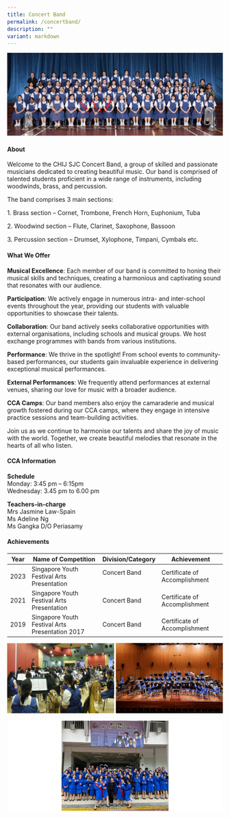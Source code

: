 ```yaml
---
title: Concert Band
permalink: /concertband/
description: ""
variant: markdown
---
```

![](/images/CCA/2023/Concert%20Band/concert%20band.jpg)

#### **About**
Welcome to the CHIJ SJC Concert Band, a group of skilled and passionate musicians dedicated to creating beautiful music. Our band is comprised of talented students proficient in a wide range of instruments, including woodwinds, brass, and percussion.
  

The band comprises 3 main sections:

1\.  Brass section – Cornet, Trombone, French Horn, Euphonium, Tuba

2\.  Woodwind section – Flute, Clarinet, Saxophone, Bassoon

3\.  Percussion section – Drumset, Xylophone, Timpani, Cymbals etc.

#### **What We Offer**
**Musical Excellence**: Each member of our band is committed to honing their musical skills and techniques, creating a harmonious and captivating sound that resonates with our audience.

**Participation**: We actively engage in numerous intra- and inter-school events throughout the year, providing our students with valuable opportunities to showcase their talents.

**Collaboration**: Our band actively seeks collaborative opportunities with external organisations, including schools and musical groups. We host exchange programmes with bands from various institutions.

**Performance**: We thrive in the spotlight! From school events to community-based performances, our students gain invaluable experience in delivering exceptional musical performances.

**External Performances**: We frequently attend performances at external venues, sharing our love for music with a broader audience.

**CCA Camps**: Our band members also enjoy the camaraderie and musical growth fostered during our CCA camps, where they engage in intensive practice sessions and team-building activities.

Join us as we continue to harmonise our talents and share the joy of music with the world. Together, we create beautiful melodies that resonate in the hearts of all who listen.

#### **CCA Information**
**Schedule**        
<br>Monday: 3:45 pm – 6:15pm
<br>Wednesday: 3.45 pm to 6.00 pm
<br>

**Teachers-in-charge**
<br>Mrs Jasmine Law-Spain<br> Ms Adeline Ng<br>Ms Gangka D/O Periasamy<br>

#### **Achievements**

<table class="tg">
<thead>
  <tr>
    <th class="tg-9hzb">Year<br></th>
    <th class="tg-dgl5">Name of Competition<br></th>
    <th class="tg-dgl5">Division/Category<br></th>
    <th class="tg-dgl5">Achievement<br></th>
  </tr>
</thead>
<tbody>
  <tr>
    <td class="tg-f4yw"> 2023</td>
    <td class="tg-zr06"> Singapore Youth Festival Arts Presentation</td>
    <td class="tg-zr06"> Concert Band<br><br></td>
    <td class="tg-ktyi">Certificate of Accomplishment<br> </td>
  </tr>
  <tr>
    <td class="tg-f4yw">2021<br></td>
    <td class="tg-ktyi">Singapore Youth Festival Arts Presentation<br></td>
    <td class="tg-ktyi">Concert Band<br></td>
    <td class="tg-ktyi">Certificate of Accomplishment<br></td>
  </tr>
  <tr>
    <td class="tg-f4yw">2019<br></td>
    <td class="tg-ktyi">Singapore Youth Festival Arts Presentation 2017<br></td>
    <td class="tg-ktyi">Concert Band<br></td>
    <td class="tg-ktyi">Certificate of Accomplishment<br></td>
  </tr>
  <tr>
  </tr></tbody>
</table>


![](/images/CCA/2023/Concert%20Band/picture1.jpg)

![](/images/CCA/2023/Concert%20Band/picture2.jpg)